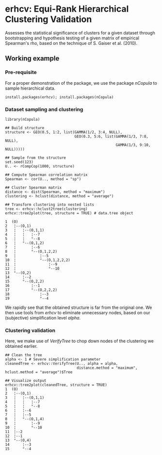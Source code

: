 # erhcv: Equi-Rank Hierarchical Clustering Validation

Assesses the statistical significance of clusters for a given dataset through bootstrapping and hypothesis testing of a given matrix of empirical Spearman's rho, based on the technique of S. Gaiser et al. (2010). 

## Working example

### Pre-requisite

For a proper demonstration of the package, we use the package *nCopula* to sample hierarchical data.

```{r}
install.packages(erhcv); install.packages(nCopula)
```

### Dataset sampling and clustering

```{r}
library(nCopula)

## Build structure
structure <- GEO(0.5, 1:2, list(GAMMA(1/2, 3:4, NULL),
                                GEO(0.3, 5:6, list(GAMMA(1/3, 7:8, NULL),
                                                   GAMMA(1/3, 9:10, NULL)))))
                                                   
## Sample from the structure
set.seed(123)
U.. <- rCompCop(1000, structure)

## Compute Spearman correlation matrix
Spearman <- cor(U.., method = "sp")

## Cluster Spearman matrix
distance <- dist(Spearman, method = "maximum")
clustering <- hclust(distance, method = "average")

## Transform clustering into nested lists
tree <- erhcv::hclust2tree(clustering)
erhcv::tree2plot(tree, structure = TRUE) # data.tree object

1  (O)                        
2   ¦--(O,1)                  
3   ¦   ¦--(O,1,1)            
4   ¦   ¦   ¦--7              
5   ¦   ¦   °--8              
6   ¦   °--(O,1,2)            
7   ¦       ¦--6              
8   ¦       °--(O,1,2,2)      
9   ¦           ¦--5          
10  ¦           °--(O,1,2,2,2)
11  ¦               ¦--9      
12  ¦               °--10     
13  °--(O,2)                  
14      ¦--2                  
15      °--(O,2,2)            
16          ¦--1              
17          °--(O,2,2,2)      
18              ¦--3          
19              °--4  
```

We rapidly see that the obtained structure is far from the original one. We then use tools from *erhcv* to eliminate unnecessary nodes, based on our (subjective) simplification level *alpha*.

### Clustering validation

Here, we make use of *VerifyTree* to chop down nodes of the clustering we obtained earlier. 

```{r}
## Clean the tree
alpha <- 1 # Severe simplification parameter
cleanedTree <- erhcv::VerifyTree(U.., alpha = alpha,
                                 distance.method = "maximum", hclust.method = "average")$Tree

## Visualize output
erhcv::tree2plot(cleanedTree, structure = TRUE)
1  (O)            
2   ¦--(O,1)      
3   ¦   ¦--(O,1,1)
4   ¦   ¦   ¦--7  
5   ¦   ¦   °--8  
6   ¦   ¦--6      
7   ¦   ¦--5      
8   ¦   °--(O,1,4)
9   ¦       ¦--9  
10  ¦       °--10 
11  ¦--2          
12  ¦--1          
13  °--(O,4)      
14      ¦--3      
15      °--4 
```
